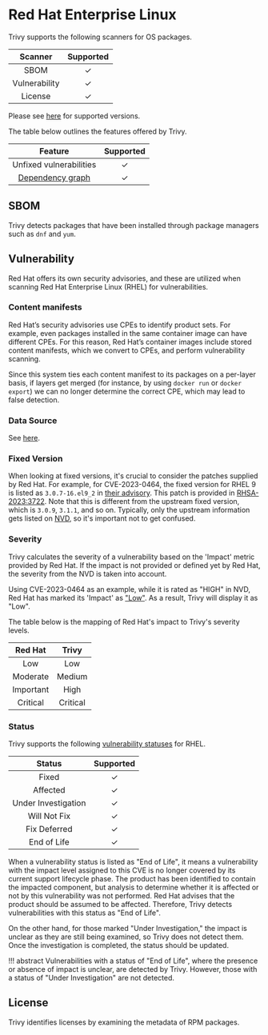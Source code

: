 # Red Hat Enterprise Linux
Trivy supports the following scanners for OS packages.

|    Scanner    | Supported |
| :-----------: | :-------: |
|     SBOM      |     ✓     |
| Vulnerability |     ✓     |
|    License    |     ✓     |

Please see [here](index.md#supported-os) for supported versions.

The table below outlines the features offered by Trivy.

|               Feature                | Supported |
| :----------------------------------: | :-------: |
|       Unfixed vulnerabilities        |     ✓     |
| [Dependency graph][dependency-graph] |     ✓     |

## SBOM
Trivy detects packages that have been installed through package managers such as `dnf` and `yum`.

## Vulnerability
Red Hat offers its own security advisories, and these are utilized when scanning Red Hat Enterprise Linux (RHEL) for vulnerabilities.

### Content manifests
Red Hat’s security advisories use CPEs to identify product sets. For example, even packages installed in the same container image can have different CPEs. 
For this reason, Red Hat’s container images include stored content manifests, which we convert to CPEs, and perform vulnerability scanning.

Since this system ties each content manifest to its packages on a per-layer basis, 
if layers get merged (for instance, by using `docker run` or `docker export`) we can no longer determine the correct CPE, which may lead to false detection.

### Data Source
See [here](../../scanner/vulnerability.md#data-sources).

### Fixed Version
When looking at fixed versions, it's crucial to consider the patches supplied by Red Hat.
For example, for CVE-2023-0464, the fixed version for RHEL 9 is listed as `3.0.7-16.el9_2` in [their advisory][CVE-2023-0464].
This patch is provided in [RHSA-2023:3722].
Note that this is different from the upstream fixed version, which is `3.0.9`, `3.1.1`, and so on.
Typically, only the upstream information gets listed on [NVD], so it's important not to get confused.

### Severity
Trivy calculates the severity of a vulnerability based on the 'Impact' metric provided by Red Hat.
If the impact is not provided or defined yet by Red Hat, the severity from the NVD is taken into account.

Using CVE-2023-0464 as an example, while it is rated as "HIGH" in NVD, Red Hat has marked its 'Impact' as ["Low"][CVE-2023-0464].
As a result, Trivy will display it as "Low".

The table below is the mapping of Red Hat's impact to Trivy's severity levels.

|  Red Hat  |  Trivy   |
| :-------: | :------: |
|    Low    |   Low    |
| Moderate  |  Medium  |
| Important |   High   |
| Critical  | Critical |

### Status
Trivy supports the following [vulnerability statuses] for RHEL.

|       Status        | Supported |
| :-----------------: | :-------: |
|        Fixed        |     ✓     |
|      Affected       |     ✓     |
| Under Investigation |     ✓     |
|    Will Not Fix     |     ✓     |
|    Fix Deferred     |     ✓     |
|     End of Life     |     ✓     |

When a vulnerability status is listed as "End of Life", it means a vulnerability with the impact level assigned to this CVE is no longer covered by its current support lifecycle phase.
The product has been identified to contain the impacted component, but analysis to determine whether it is affected or not by this vulnerability was not performed.
Red Hat advises that the product should be assumed to be affected.
Therefore, Trivy detects vulnerabilities with this status as "End of Life".

On the other hand, for those marked "Under Investigation," the impact is unclear as they are still being examined, so Trivy does not detect them. Once the investigation is completed, the status should be updated.

!!! abstract
    Vulnerabilities with a status of "End of Life", where the presence or absence of impact is unclear, are detected by Trivy. However, those with a status of "Under Investigation" are not detected.

## License
Trivy identifies licenses by examining the metadata of RPM packages.

[dependency-graph]: ../../configuration/reporting.md#show-origins-of-vulnerable-dependencies
[oval]: https://www.redhat.com/security/data/oval/v2/
[api]: https://www.redhat.com/security/data/metrics/

[CVE-2023-0464]: https://access.redhat.com/security/cve/cve-2023-0464
[RHSA-2023:3722]: https://access.redhat.com/errata/RHSA-2023:3722
[NVD]: https://nvd.nist.gov/vuln/detail/CVE-2023-0464

[vulnerability statuses]: ../../configuration/filtering.md#by-status

[content-set-default]: https://github.com/aquasecurity/trivy/blob/c80310d7690d8aeb7d3d77416c18c0c8b9aebe17/pkg/detector/ospkg/redhat/redhat.go#L25-L42
